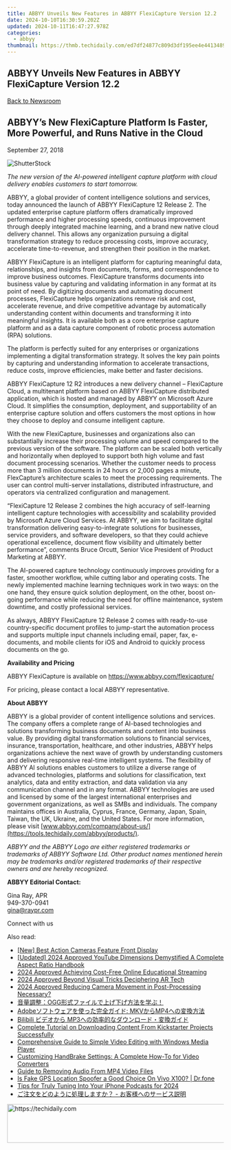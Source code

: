 ```yaml
---
title: ABBYY Unveils New Features in ABBYY FlexiCapture Version 12.2
date: 2024-10-10T16:30:59.202Z
updated: 2024-10-11T16:47:27.978Z
categories:
  - abbyy
thumbnail: https://thmb.techidaily.com/ed7df24877c809d3df195ee4e441348959e5b212ad2e7ace317f9e06a46361d5.jpg
---
```


## ABBYY Unveils New Features in ABBYY FlexiCapture Version 12.2

[Back to Newsroom](https://tools.techidaily.com/abbyy/products/)

## ABBYY’s New FlexiCapture Platform Is Faster, More Powerful, and Runs Native in the Cloud

September 27, 2018

![ShutterStock](https://content.abbyy.com/-/media/project/abbyy/abbyy/branchtemplates/shutterstock_1272462163_1296-x-729.jpg?h=729&iar=0&w=1296)

_The new version of the AI-powered intelligent capture platform with cloud delivery enables customers to start tomorrow._ 
  
ABBYY, a global provider of content intelligence solutions and services, today announced the launch of ABBYY FlexiCapture 12 Release 2\. The updated enterprise capture platform offers dramatically improved performance and higher processing speeds, continuous improvement through deeply integrated machine learning, and a brand new native cloud delivery channel. This allows any organization pursuing a digital transformation strategy to reduce processing costs, improve accuracy, accelerate time-to-revenue, and strengthen their position in the market.

ABBYY FlexiCapture is an intelligent platform for capturing meaningful data, relationships, and insights from documents, forms, and correspondence to improve business outcomes. FlexiCapture transforms documents into business value by capturing and validating information in any format at its point of need. By digitizing documents and automating document processes, FlexiCapture helps organizations remove risk and cost, accelerate revenue, and drive competitive advantage by automatically understanding content within documents and transforming it into meaningful insights. It is available both as a core enterprise capture platform and as a data capture component of robotic process automation (RPA) solutions.

The platform is perfectly suited for any enterprises or organizations implementing a digital transformation strategy. It solves the key pain points by capturing and understanding information to accelerate transactions, reduce costs, improve efficiencies, make better and faster decisions.

ABBYY FlexiCapture 12 R2 introduces a new delivery channel – FlexiCapture Cloud, a multitenant platform based on ABBYY FlexiCapture distributed application, which is hosted and managed by ABBYY on Microsoft Azure Cloud. It simplifies the consumption, deployment, and supportability of an enterprise capture solution and offers customers the most options in how they choose to deploy and consume intelligent capture.

With the new FlexiCapture, businesses and organizations also can substantially increase their processing volume and speed compared to the previous version of the software. The platform can be scaled both vertically and horizontally when deployed to support both high volume and fast document processing scenarios. Whether the customer needs to process more than 3 million documents in 24 hours or 2,000 pages a minute, FlexCapture’s architecture scales to meet the processing requirements. The user can control multi-server installations, distributed infrastructure, and operators via centralized configuration and management.

“FlexiCapture 12 Release 2 combines the high accuracy of self-learning intelligent capture technologies with accessibility and scalability provided by Microsoft Azure Cloud Services. At ABBYY, we aim to facilitate digital transformation delivering easy-to-integrate solutions for businesses, service providers, and software developers, so that they could achieve operational excellence, document flow visibility and ultimately better performance”, comments Bruce Orcutt, Senior Vice President of Product Marketing at ABBYY.

The AI-powered capture technology continuously improves providing for a faster, smoother workflow, while cutting labor and operating costs. The newly implemented machine learning techniques work in two ways: on the one hand, they ensure quick solution deployment, on the other, boost on-going performance while reducing the need for offline maintenance, system downtime, and costly professional services.

As always, ABBYY FlexiCapture 12 Release 2 comes with ready-to-use country-specific document profiles to jump-start the automation process and supports multiple input channels including email, paper, fax, e-documents, and mobile clients for iOS and Android to quickly process documents on the go.

  
**Availability and Pricing**

ABBYY FlexiCapture is available on <https://www.abbyy.com/flexicapture/>

For pricing, please contact a local ABBYY representative.

  
**About ABBYY**

ABBYY is a global provider of content intelligence solutions and services. The company offers a complete range of AI-based technologies and solutions transforming business documents and content into business value. By providing digital transformation solutions to financial services, insurance, transportation, healthcare, and other industries, ABBYY helps organizations achieve the next wave of growth by understanding customers and delivering responsive real-time intelligent systems. The flexibility of ABBYY AI solutions enables customers to utilize a diverse range of advanced technologies, platforms and solutions for classification, text analytics, data and entity extraction, and data validation via any communication channel and in any format. ABBYY technologies are used and licensed by some of the largest international enterprises and government organizations, as well as SMBs and individuals. The company maintains offices in Australia, Cyprus, France, Germany, Japan, Spain, Taiwan, the UK, Ukraine, and the United States. For more information, please visit [www.abbyy.com/company/about-us/](https://tools.techidaily.com/abbyy/products/).

_ABBYY and the ABBYY Logo are either registered trademarks or trademarks of ABBYY Software Ltd. Other product names mentioned herein may be trademarks and/or registered trademarks of their respective owners and are hereby recognized._  
  
**ABBYY Editorial Contact:**

Gina Ray, APR  
949-370-0941  
gina@raypr.com

  
Connect with us

<ins class="adsbygoogle"
     style="display:block"
     data-ad-format="autorelaxed"
     data-ad-client="ca-pub-7571918770474297"
     data-ad-slot="1223367746"></ins>

<ins class="adsbygoogle"
     style="display:block"
     data-ad-client="ca-pub-7571918770474297"
     data-ad-slot="8358498916"
     data-ad-format="auto"
     data-full-width-responsive="true"></ins>

<span class="atpl-alsoreadstyle">Also read:</span>
<div><ul>
<li><a href="https://extra-lessons.techidaily.com/new-best-action-cameras-feature-front-display/"><u>[New] Best Action Cameras Feature Front Display</u></a></li>
<li><a href="https://youtube-lab.techidaily.com/ed-2024-approved-youtube-dimensions-demystified-a-complete-aspect-ratio-handbook/"><u>[Updated] 2024 Approved YouTube Dimensions Demystified A Complete Aspect Ratio Handbook</u></a></li>
<li><a href="https://video-capture.techidaily.com/2024-approved-achieving-cost-free-online-educational-streaming/"><u>2024 Approved Achieving Cost-Free Online Educational Streaming</u></a></li>
<li><a href="https://extra-information.techidaily.com/2024-approved-beyond-visual-tricks-deciphering-ar-tech/"><u>2024 Approved Beyond Visual Tricks Deciphering AR Tech</u></a></li>
<li><a href="https://extra-support.techidaily.com/2024-approved-reducing-camera-movement-in-post-processing-necessary/"><u>2024 Approved Reducing Camera Movement in Post-Processing Necessary?</u></a></li>
<li><a href="https://solve-news.techidaily.com/1726030376843-ogg/"><u>音量調整：OGG形式ファイルで上げ下げ方法を学ぶ！</u></a></li>
<li><a href="https://solve-news.techidaily.com/adobe-mkvmp4/"><u>Adobeソフトウェアを使った完全ガイド: MKVからMP4への変換方法</u></a></li>
<li><a href="https://solve-news.techidaily.com/bilibili-mp3/"><u>Bilibili ビデオから MP3への効率的なダウンロード・変換ガイド</u></a></li>
<li><a href="https://solve-news.techidaily.com/complete-tutorial-on-downloading-content-from-kickstarter-projects-successfully/"><u>Complete Tutorial on Downloading Content From Kickstarter Projects Successfully</u></a></li>
<li><a href="https://solve-news.techidaily.com/comprehensive-guide-to-simple-video-editing-with-windows-media-player/"><u>Comprehensive Guide to Simple Video Editing with Windows Media Player</u></a></li>
<li><a href="https://solve-news.techidaily.com/customizing-handbrake-settings-a-complete-how-to-for-video-converters/"><u>Customizing HandBrake Settings: A Complete How-To for Video Converters</u></a></li>
<li><a href="https://blog-min.techidaily.com/guide-to-removing-audio-from-mp4-video-files/"><u>Guide to Removing Audio From MP4 Video Files</u></a></li>
<li><a href="https://phone-solutions.techidaily.com/is-fake-gps-location-spoofer-a-good-choice-on-vivo-x100-drfone-by-drfone-virtual-android/"><u>Is Fake GPS Location Spoofer a Good Choice On Vivo X100? | Dr.fone</u></a></li>
<li><a href="https://fox-hovers.techidaily.com/tips-for-truly-tuning-into-your-iphone-podcasts-for-2024/"><u>Tips for Truly Tuning Into Your iPhone Podcasts for 2024</u></a></li>
<li><a href="https://solve-news.techidaily.com/44gu5roo5pah44ks44gp44gu44ki44gg44gr5yem55cg44gx44gplus44gz44gl77yfic0g44gk5a6i5qey44g444gu44k144o844ot44k56kqs5pio/"><u>ご注文をどのように処理しますか？ - お客様へのサービス説明</u></a></li>
</ul></div>

<!-- affiliate ads begin -->
<a href="https://unicoeye.pxf.io/c/5597632/2134244/18498" target="_top" id="2134244">
  <img src="//a.impactradius-go.com/display-ad/18498-2134244" border="0" alt="https://techidaily.com" width="728" height="90"/>
</a>
<img height="0" width="0" src="https://unicoeye.pxf.io/i/5597632/2134244/18498" style="position:absolute;visibility:hidden;" border="0" />
<!-- affiliate ads end -->

